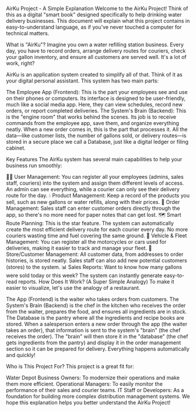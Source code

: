 AirKu Project - A Simple Explanation
Welcome to the AirKu Project! Think of this as a digital "smart book" designed specifically to help drinking water delivery businesses. This document will explain what this project contains in easy-to-understand language, as if you've never touched a computer for technical matters.

What is "AirKu"?
Imagine you own a water refilling station business. Every day, you have to record orders, arrange delivery routes for couriers, check your gallon inventory, and ensure all customers are served well. It's a lot of work, right?

AirKu is an application system created to simplify all of that. Think of it as your digital personal assistant. This system has two main parts:

The Employee App (Frontend): This is the part your employees see and use on their phones or computers. Its interface is designed to be user-friendly, much like a social media app. Here, they can view schedules, record new orders, or report completed deliveries.
The System's Brain (Backend): This is the "engine room" that works behind the scenes. Its job is to receive commands from the employee app, save them, and organize everything neatly. When a new order comes in, this is the part that processes it.
All the data—like customer lists, the number of gallons sold, or delivery routes—is stored in a secure place we call a Database, just like a digital ledger or filing cabinet.

Key Features
The AirKu system has several main capabilities to help your business run smoothly:

👨‍💼 User Management: You can register all your employees (admins, sales staff, couriers) into the system and assign them different levels of access. An admin can see everything, while a courier can only see their delivery route for the day.
💧 Product Management: Keep a record of the products you sell, such as new gallons or water refills, along with their prices.
🛒 Order Management: Sales staff can enter customer orders directly through the app, so there's no more need for paper notes that can get lost.
🗺️ Smart Route Planning: This is the star feature. The system can automatically create the most efficient delivery route for each courier every day. No more couriers wasting time and fuel covering the same ground.
🚚 Vehicle & Fleet Management: You can register all the motorcycles or cars used for deliveries, making it easier to track and manage your fleet.
🏪 Store/Customer Management: All customer data, from addresses to order histories, is stored neatly. Sales staff can also add new potential customers (stores) to the system.
📊 Sales Reports: Want to know how many gallons were sold today or this week? The system can instantly generate easy-to-read reports.
How Does It Work? (A Super Simple Analogy)
To make it easier to visualize, let's use the analogy of a restaurant.

The App (Frontend) is the waiter who takes orders from customers.
The System's Brain (Backend) is the chef in the kitchen who receives the order from the waiter, prepares the food, and ensures all ingredients are in stock.
The Database is the pantry where all the ingredients and recipe books are stored.
When a salesperson enters a new order through the app (the waiter takes an order), that information is sent to the system's "brain" (the chef receives the order). The "brain" will then store it in the "database" (the chef gets ingredients from the pantry) and display it in the order management section so it can be prepared for delivery. Everything happens automatically and quickly!

Who is This Project For?
This project is a great fit for:

Water Depot Business Owners: To modernize their operations and make them more efficient.
Operational Managers: To easily monitor the performance of their sales and courier teams.
IT Staff or Developers: As a foundation for building more complex distribution management systems.
We hope this explanation helps you better understand the AirKu Project!
